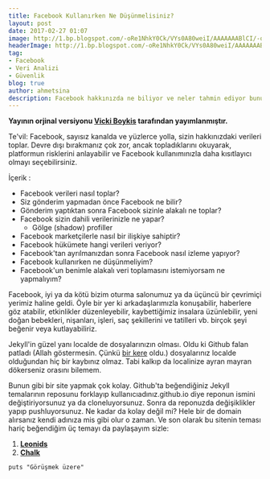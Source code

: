 ```yaml
---
title: Facebook Kullanırken Ne Düşünmelisiniz?
layout: post
date: 2017-02-27 01:07
image: http://1.bp.blogspot.com/-oRe1NhkY0Ck/VYs0A80weiI/AAAAAAABlCI/-q_m1mBYbRU/s1600/facebook-thumbs-down.png
headerImage: http://1.bp.blogspot.com/-oRe1NhkY0Ck/VYs0A80weiI/AAAAAAABlCI/-q_m1mBYbRU/s1600/facebook-thumbs-down.png
tag:
- Facebook
- Veri Analizi
- Güvenlik
blog: true
author: ahmetsina
description: Facebook hakkınızda ne biliyor ve neler tahmin ediyor bunun açıklaması..
---
```

**Yayının orjinal versiyonu [Vicki Boykis](http://veekaybee.github.io/facebook-is-collecting-this/) tarafından yayımlanmıştır.**

Te'vil: Facebook, sayısız kanalda ve yüzlerce yolla, sizin hakkınızdaki verileri toplar. Devre dışı bırakmanız çok zor, ancak topladıklarını okuyarak, platformun risklerini anlayabilir ve Facebook kullanımınızla daha kısıtlayıcı olmayı seçebilirsiniz.

İçerik :
* Facebook verileri nasıl toplar?
* Siz gönderim yapmadan önce Facebook ne bilir?
* Gönderim yaptıktan sonra Facebook sizinle alakalı ne toplar?
* Facebook sizin dahili verilerinizle ne yapar?
  * Gölge (shadow) profiller
* Facebook marketçilerle nasıl bir ilişkiye sahiptir?
* Facebook hükümete hangi verileri veriyor?
* Facebook'tan ayrılmanızdan sonra Facebook nasıl izleme yapıyor?
* Facebook kullanırken ne düşünmeliyim?
* Facebook'un benimle alakalı veri toplamasını istemiyorsam ne yapmalıyım?

Facebook, iyi ya da kötü bizim oturma salonumuz ya da üçüncü bir çevrimiçi yerimiz haline geldi. Öyle bir yer ki arkadaşlarımızla konuşabilir, haberlere göz atabilir, etkinlikler düzenleyebilir, kaybettiğimiz insalara üzünlebilir, yeni doğan bebekleri, nişanları, işleri, saç şekillerini ve tatilleri vb. birçok şeyi beğenir veya kutlayabiliriz.



Jekyll'in güzel yanı localde de dosyalarınızın olması. Oldu ki Github falan patladı (Allah göstermesin. Çünkü [bir kere](http://www.diken.com.tr/btk-hizini-alamiyor-dropbox-ve-google-drivein-ardindan-githuba-da-erisim-engeli/) oldu.)
dosyalarınız localde olduğundan hiç bir kaybınız olmaz. Tabi kalkıp da localinize ayran mayran dökerseniz orasını bilemem.

Bunun gibi bir site yapmak çok kolay. Github'ta beğendiğiniz Jekyll temalarının reposunu forklayıp kullanıcıadınız.github.io diye reponun ismini değiştiriyorsunuz ya da cloneluyorsunuz. Sonra da reponuzda değişiklikler yapıp pushluyorsunuz. Ne kadar da kolay değil mi? Hele bir de domain alırsanız kendi adınıza mis gibi olur o zaman. Ve son olarak bu sitenin teması hariç beğendiğim üç temayı da paylaşayım sizle:

1. **[Leonids](https://renyuanz.github.io/leonids/)**
2. **[Chalk](http://chalk.nielsenramon.com/)**

  ``puts "Görüşmek üzere"``
